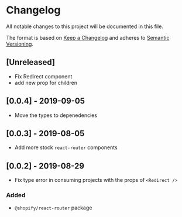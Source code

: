 # Changelog

All notable changes to this project will be documented in this file.

The format is based on [Keep a Changelog](http://keepachangelog.com/en/1.0.0/)
and adheres to [Semantic Versioning](http://semver.org/spec/v2.0.0.html).

## [Unreleased]

- Fix Redirect component
- <Link /> add new prop for children

## [0.0.4] - 2019-09-05

- Move the types to depenedencies

## [0.0.3] - 2019-08-05

- Add more stock `react-router` components

## [0.0.2] - 2019-08-29

- Fix type error in consuming projects with the props of `<Redirect />`

### Added

- `@shopify/react-router` package
